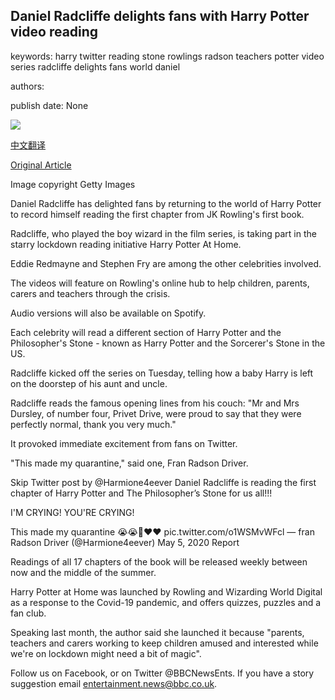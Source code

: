## Daniel Radcliffe delights fans with Harry Potter video reading

keywords: harry twitter reading stone rowlings radson teachers potter video series radcliffe delights fans world daniel

authors: 

publish date: None

![](https://ichef.bbci.co.uk/news/1024/branded_news/F609/production/_112158926_radcliffe2_getty.jpg)

[中文翻译](Daniel%20Radcliffe%20delights%20fans%20with%20Harry%20Potter%20video%20reading_zh.md)

[Original Article](https://www.bbc.com/news/entertainment-arts-52543241)

Image copyright Getty Images

Daniel Radcliffe has delighted fans by returning to the world of Harry Potter to record himself reading the first chapter from JK Rowling's first book.

Radcliffe, who played the boy wizard in the film series, is taking part in the starry lockdown reading initiative Harry Potter At Home.

Eddie Redmayne and Stephen Fry are among the other celebrities involved.

The videos will feature on Rowling's online hub to help children, parents, carers and teachers through the crisis.

Audio versions will also be available on Spotify.

Each celebrity will read a different section of Harry Potter and the Philosopher's Stone - known as Harry Potter and the Sorcerer's Stone in the US.

Radcliffe kicked off the series on Tuesday, telling how a baby Harry is left on the doorstep of his aunt and uncle.

Radcliffe reads the famous opening lines from his couch: "Mr and Mrs Dursley, of number four, Privet Drive, were proud to say that they were perfectly normal, thank you very much."

It provoked immediate excitement from fans on Twitter.

"This made my quarantine," said one, Fran Radson Driver.

Skip Twitter post by @Harmione4eever Daniel Radcliffe is reading the first chapter of Harry Potter and The Philosopher’s Stone for us all\!\!\!



I'M CRYING\! YOU'RE CRYING\!



This made my quarantine 😭😭🥺❤️❤️ pic.twitter.com/o1WSMvWFcl — fran Radson Driver (@Harmione4eever) May 5, 2020 Report

Readings of all 17 chapters of the book will be released weekly between now and the middle of the summer.

Harry Potter at Home was launched by Rowling and Wizarding World Digital as a response to the Covid-19 pandemic, and offers quizzes, puzzles and a fan club.

Speaking last month, the author said she launched it because "parents, teachers and carers working to keep children amused and interested while we're on lockdown might need a bit of magic".

Follow us on Facebook, or on Twitter @BBCNewsEnts. If you have a story suggestion email entertainment.news@bbc.co.uk.